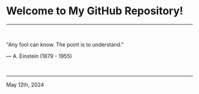 # Welcome to My GitHub Repository!

---

<br>

"Any fool can know. The point is to understand.\"

―  A. Einstein (1879 - 1955)
 
</br>

---
May 12th, 2024
